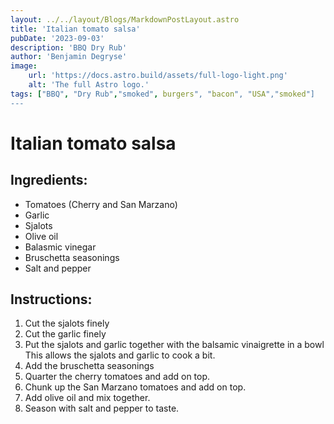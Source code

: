 ```yaml
---
layout: ../../layout/Blogs/MarkdownPostLayout.astro
title: 'Italian tomato salsa'
pubDate: '2023-09-03'
description: 'BBQ Dry Rub'
author: 'Benjamin Degryse'
image:
    url: 'https://docs.astro.build/assets/full-logo-light.png'
    alt: 'The full Astro logo.'
tags: ["BBQ", "Dry Rub","smoked", burgers", "bacon", "USA","smoked"]
---
```


# Italian tomato salsa

## Ingredients:
- Tomatoes (Cherry and San Marzano)
- Garlic
- Sjalots
- Olive oil
- Balasmic vinegar
- Bruschetta seasonings
- Salt and pepper

## Instructions:
1. Cut the sjalots finely
2. Cut the garlic finely
3. Put the sjalots and garlic together with the balsamic vinaigrette in a bowl
    This allows the sjalots and garlic to cook a bit.
4. Add the bruschetta seasonings
5. Quarter the cherry tomatoes and add on top.
6. Chunk up the San Marzano tomatoes and add on top.
7. Add olive oil and mix together.
8. Season with salt and pepper to taste.